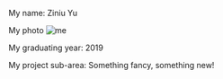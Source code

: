 My name: Ziniu Yu

My photo ![me](\image\me)

My graduating year: 2019

My project sub-area: Something fancy, something new!
